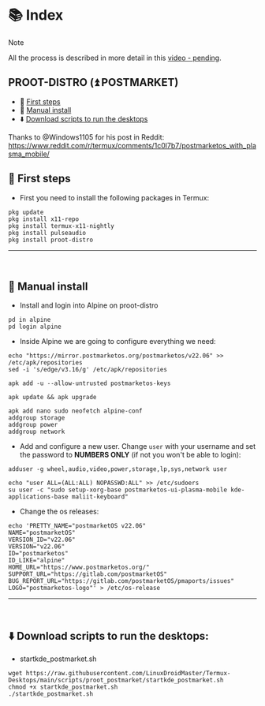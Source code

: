 # 📚 Index

> [!NOTE]  
> All the process is described in more detail in this [video - pending]().

## PROOT-DISTRO (⏫ POSTMARKET)
* 🏁 [First steps](#first-steps-postmarket-proot)
* 🤚 [Manual install](#postmarket-manual)
* ⬇️ [Download scripts to run the desktops](#easy-download-postmarket-proot)

Thanks to @Windows1105 for his post in Reddit: https://www.reddit.com/r/termux/comments/1c0l7b7/postmarketos_with_plasma_mobile/


## 🏁 First steps <a name=first-steps-postmarket-proot></a>

* First you need to install the following packages in Termux: 
```
pkg update
pkg install x11-repo
pkg install termux-x11-nightly
pkg install pulseaudio
pkg install proot-distro
```

---  
<br>

## 🤚 Manual install <a name=postmarket-manual></a>

* Install and login into Alpine on proot-distro
```
pd in alpine
pd login alpine
```

* Inside Alpine we are going to configure everything we need:
```
echo "https://mirror.postmarketos.org/postmarketos/v22.06" >> /etc/apk/repositories
sed -i 's/edge/v3.16/g' /etc/apk/repositories

apk add -u --allow-untrusted postmarketos-keys

apk update && apk upgrade

apk add nano sudo neofetch alpine-conf
addgroup storage
addgroup power
addgroup network
```

* Add and configure a new user. Change `user` with your username and set the password to <b>NUMBERS ONLY</b> (if not you won't be able to login): 

```
adduser -g wheel,audio,video,power,storage,lp,sys,network user
```
```
echo "user ALL=(ALL:ALL) NOPASSWD:ALL" >> /etc/sudoers
su user -c "sudo setup-xorg-base postmarketos-ui-plasma-mobile kde-applications-base maliit-keyboard"
```

* Change the os releases: 
```
echo 'PRETTY_NAME="postmarketOS v22.06"
NAME="postmarketOS"
VERSION_ID="v22.06"
VERSION="v22.06"
ID="postmarketos"
ID_LIKE="alpine"
HOME_URL="https://www.postmarketos.org/"
SUPPORT_URL="https://gitlab.com/postmarketOS"
BUG_REPORT_URL="https://gitlab.com/postmarketOS/pmaports/issues"
LOGO="postmarketos-logo"' > /etc/os-release
```

---  
<br>

## ⬇️ Download scripts to run the desktops: <a name=easy-download-postmarket-proot></a> 

* startkde_postmarket.sh
```
wget https://raw.githubusercontent.com/LinuxDroidMaster/Termux-Desktops/main/scripts/proot_postmarket/startkde_postmarket.sh
chmod +x startkde_postmarket.sh
./startkde_postmarket.sh
```
